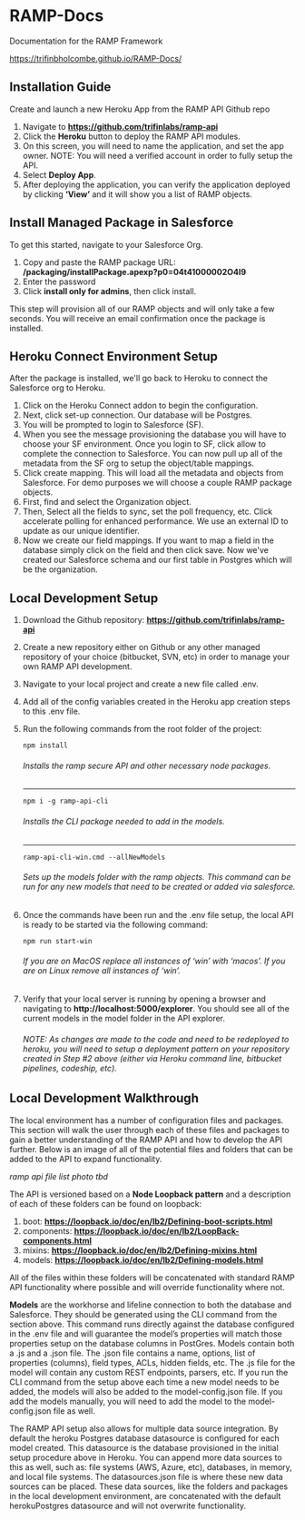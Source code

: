 # RAMP-Docs
Documentation for the RAMP Framework

https://trifinbholcombe.github.io/RAMP-Docs/


## Installation Guide
Create and launch a new Heroku App from the RAMP API Github repo

1. Navigate to **https://github.com/trifinlabs/ramp-api**
1. Click the **Heroku** button to deploy the RAMP API modules.
1. On this screen, you will need to name the application, and set the app owner. NOTE: You will need a verified account in order to fully setup the API.
1. Select **Deploy App**.
1. After deploying the application, you can verify the application deployed by clicking **‘View’** and it will show you a list of RAMP objects.

## Install Managed Package in Salesforce
To get this started, navigate to your Salesforce Org.

1. Copy and paste the RAMP package URL: **/packaging/installPackage.apexp?p0=04t41000002O4I9**
1. Enter the password
1. Click **install only for admins**, then click install.

This step will provision all of our RAMP objects and will only take a few seconds. You will receive an email confirmation once the package is installed.

## Heroku Connect Environment Setup
After the package is installed, we'll go back to Heroku to connect the Salesforce org to Heroku.

1. Click on the Heroku Connect addon to begin the configuration.
1. Next, click set-up connection. Our database will be Postgres.
1. You will be prompted to login to Salesforce (SF).
1. When you see the message provisioning the database you will have to choose your SF environment. Once you login to SF, click allow to complete the connection to Salesforce. You can now pull up all of the metadata from the SF org to setup the object/table mappings.
1. Click create mapping. This will load all the metadata and objects from Salesforce. For demo purposes we will choose a couple RAMP package objects.
1. First, find and select the Organization object.
1. Then, Select all the fields to sync, set the poll frequency, etc. Click accelerate polling for enhanced performance. We use an external ID to update as our unique identifier.
1. Now we create our field mappings. If you want to map a field in the database simply click on the field and then click save. Now we've created our Salesforce schema and our first table in Postgres which will be the organization.

## Local Development Setup
1. Download the Github repository: **https://github.com/trifinlabs/ramp-api**
1. Create a new repository either on Github or any other managed repository of your choice (bitbucket, SVN, etc) in order to manage your own RAMP API development.
1. Navigate to your local project and create a new file called .env.
1. Add all of the config variables created in the Heroku app creation steps to this .env file.
1. Run the following commands from the root folder of the project:
    ```
    npm install
    ```
    ###### Installs the ramp secure API and other necessary node packages.
    ---

    ```
    npm i -g ramp-api-cli
    ```
    ###### Installs the CLI package needed to add in the models.
    ---

    ```
    ramp-api-cli-win.cmd --allNewModels
    ```
    ###### Sets up the models folder with the ramp objects. This command can be run for any new models that need to be created or added  via salesforce.

1. Once the commands have been run and the .env file setup, the local API is ready to be started via the following command:
    ```
    npm run start-win
    ```
    ###### If you are on MacOS replace all instances of ‘win’ with ‘macos’. If you are on Linux remove all instances of ‘win’.
1. Verify that your local server is running by opening a browser and navigating to **http://localhost:5000/explorer**. You should see all of the current models in the model folder in the API explorer.
    ###### NOTE: As changes are made to the code and need to be redeployed to heroku, you will need to setup a deployment pattern on your repository created in Step #2 above (either via Heroku command line, bitbucket pipelines, codeship, etc).

## Local Development Walkthrough
The local environment has a number of configuration files and packages. This section will walk the user through each of these files and packages to gain a better understanding of the RAMP API and how to develop the API further. Below is an image of all of the potential files and folders that can be added to the API to expand functionality.

_ramp api file list photo tbd_

The API is versioned based on a **Node Loopback pattern** and a description of each of these folders can be found on loopback:

1. boot: **https://loopback.io/doc/en/lb2/Defining-boot-scripts.html**
1. components: **https://loopback.io/doc/en/lb2/LoopBack-components.html**
1. mixins: **https://loopback.io/doc/en/lb2/Defining-mixins.html**
1. models: **https://loopback.io/doc/en/lb2/Defining-models.html**

All of the files within these folders will be concatenated with standard RAMP API functionality where possible and will override functionality where not.

**Models** are the workhorse and lifeline connection to both the database and Salesforce. They should be generated using the CLI command from the section above. This command runs directly against the database configured in the .env file and will guarantee the model’s properties will match those properties setup on the database columns in PostGres. Models contain both a .js and a .json file. The .json file contains a name, options, list of properties (columns), field types, ACLs, hidden fields, etc. The .js file for the model will contain any custom REST endpoints, parsers, etc. If you run the CLI command from the setup above each time a new model needs to be added, the models will also be added to the model-config.json file. If you add the models manually, you will need to add the model to the model-config.json file as well.

The RAMP API setup also allows for multiple data source integration. By default the heroku Postgres database datasource is configured for each model created. This datasource is the database provisioned in the initial setup procedure above in Heroku. You can append more data sources to this as well, such as: file systems (AWS, Azure, etc), databases, in memory, and local file systems. The datasources.json file is where these new data sources can be placed. These data sources, like the folders and packages in the local development environment, are concatenated with the default herokuPostgres datasource and will not overwrite functionality.
